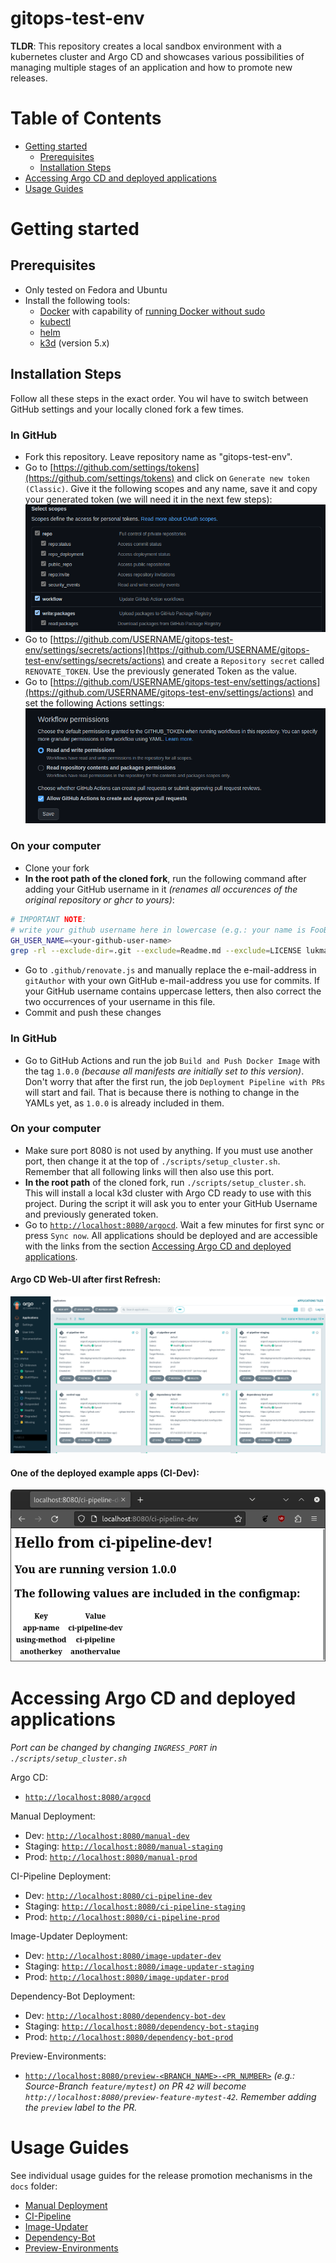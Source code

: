gitops-test-env
=========

**TLDR**: This repository creates a local sandbox environment with a kubernetes cluster and Argo CD and showcases various possibilities of managing multiple stages of an application and how to promote new releases.

Table of Contents
=================

* [Getting started](#getting-started)
  * [Prerequisites](#prerequisites)
  * [Installation Steps](#installation-steps)
* [Accessing Argo CD and deployed applications](#accessing-argo-cd-and-deployed-applications)
* [Usage Guides](#usage-guides)


# Getting started

## Prerequisites
* Only tested on Fedora and Ubuntu
* Install the following tools:
  * [Docker](https://docs.docker.com/engine/install/) with capability of [running Docker without sudo](https://docs.docker.com/engine/install/linux-postinstall/#manage-docker-as-a-non-root-user)
  * [kubectl](https://kubernetes.io/docs/tasks/tools/install-kubectl-linux/#install-kubectl-on-linux)
  * [helm](https://helm.sh/docs/intro/install/)
  * [k3d](https://k3d.io/v5.4.8/#installation) (version 5.x)

## Installation Steps
Follow all these steps in the exact order. You wil have to switch between GitHub settings and your locally cloned
fork a few times.

### In GitHub
* Fork this repository. Leave repository name as "gitops-test-env".
* Go to [https://github.com/settings/tokens](https://github.com/settings/tokens) and click on `Generate new token (Classic)`. Give it the following scopes and any name, save it and copy your generated token (we will need it in the next few steps):
![gh_token_scopes.png](docs/pics/gh_token_scopes.png)
* Go to [https://github.com/USERNAME/gitops-test-env/settings/secrets/actions](https://github.com/USERNAME/gitops-test-env/settings/secrets/actions) and create a `Repository secret` called `RENOVATE_TOKEN`. Use the previously generated Token as the value.
* Go to [https://github.com/USERNAME/gitops-test-env/settings/actions](https://github.com/USERNAME/gitops-test-env/settings/actions) and set the following Actions settings:
![gh_actions_settings.png](docs/pics/gh_actions_settings.png)

### On your computer
* Clone your fork
* **In the root path of the cloned fork**, run the following command after adding your GitHub username in it _(renames all occurences of the original repository or ghcr to yours)_:
```bash
# IMPORTANT NOTE:
# write your github username here in lowercase (e.g.: your name is FooBar, then type in GH_USER_NAME=foobar)
GH_USER_NAME=<your-github-user-name>
grep -rl --exclude-dir=.git --exclude=Readme.md --exclude=LICENSE lukma99 . | xargs sed -i "s/lukma99/${GH_USER_NAME}/g"
```
* Go to `.github/renovate.js` and manually replace the e-mail-address in `gitAuthor` with your own GitHub e-mail-address you use for commits. If your GitHub username contains uppercase letters, then also correct the two occurrences of your username in this file. 
* Commit and push these changes

### In GitHub
* Go to GitHub Actions and run the job `Build and Push Docker Image` with the tag `1.0.0` _(because all manifests are initially
  set to this version)_. Don't worry that after the first run, the job `Deployment Pipeline with PRs` will start and fail. That is because there is nothing to change in the YAMLs yet, as `1.0.0` is already included in them.

### On your computer
* Make sure port 8080 is not used by anything. If you must use another port, then change it at the top of `./scripts/setup_cluster.sh`. Remember that all following links will then also use this port.
* **In the root path** of the cloned fork, run `./scripts/setup_cluster.sh`. This will install a local k3d cluster with Argo CD ready to use with this project. During the script it will ask you to enter your GitHub Username and previously generated token.
* Go to [`http://localhost:8080/argocd`](http://localhost:8080/argocd). Wait a few minutes for first sync or press `Sync now`. All applications should be deployed and are accessible with the links from the section [Accessing Argo CD and deployed applications](#accessing-argo-cd-and-deployed-applications).

#### Argo CD Web-UI after first Refresh:
![argo-web-ui.png](docs/pics/argo-web-ui.png)
#### One of the deployed example apps (CI-Dev):
![example-app.png](docs/pics/example-app.png)

# Accessing Argo CD and deployed applications
_Port can be changed by changing `INGRESS_PORT` in `./scripts/setup_cluster.sh`_

Argo CD:
* [`http://localhost:8080/argocd`](http://localhost:8080/argocd)

Manual Deployment:
* Dev: [`http://localhost:8080/manual-dev`](http://localhost:8080/manual-dev)
* Staging: [`http://localhost:8080/manual-staging`](http://localhost:8080/manual-staging)
* Prod: [`http://localhost:8080/manual-prod`](http://localhost:8080/manual-prod)


CI-Pipeline Deployment:
* Dev: [`http://localhost:8080/ci-pipeline-dev`](http://localhost:8080/ci-pipeline-dev)
* Staging: [`http://localhost:8080/ci-pipeline-staging`](http://localhost:8080/ci-pipeline-staging)
* Prod: [`http://localhost:8080/ci-pipeline-prod`](http://localhost:8080/ci-pipeline-prod)


Image-Updater Deployment:
* Dev: [`http://localhost:8080/image-updater-dev`](http://localhost:8080/image-updater-dev)
* Staging: [`http://localhost:8080/image-updater-staging`](http://localhost:8080/image-updater-staging)
* Prod: [`http://localhost:8080/image-updater-prod`](http://localhost:8080/image-updater-prod)


Dependency-Bot Deployment:
* Dev: [`http://localhost:8080/dependency-bot-dev`](http://localhost:8080/dependency-bot-dev)
* Staging: [`http://localhost:8080/dependency-bot-staging`](http://localhost:8080/dependency-bot-staging)
* Prod: [`http://localhost:8080/dependency-bot-prod`](http://localhost:8080/dependency-bot-prod)


Preview-Environments:
* [`http://localhost:8080/preview-<BRANCH_NAME>-<PR_NUMBER>`](http://localhost:8080/preview-<BRANCH_NAME>-<PR_NUMBER>) 
_(e.g.: Source-Branch `feature/mytest`) on PR `42` will become `http://localhost:8080/preview-feature-mytest-42`.
Remember adding the `preview` label to the PR._


# Usage Guides
See individual usage guides for the release promotion mechanisms in the `docs` folder:
* [Manual Deployment](docs/01_manual.md)
* [CI-Pipeline](docs/02_ci-pipeline.md)
* [Image-Updater](docs/03_image-updater.md)
* [Dependency-Bot](docs/04_renovate-bot.md)
* [Preview-Environments](docs/05_preview-environments.md)
